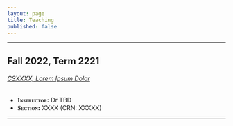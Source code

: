```yaml
---
layout: page
title: Teaching
published: false
---
```


<style>
    strong{font-variant: small-caps;font-family: "Computer Modern Serif", serif;}
</style>
<hr />

## Fall 2022, Term 2221

###### [CSXXXX, Lorem Ipsum Dolar](https://pitt.edu/~shk148)

- **Instructor:** Dr TBD
- **Section:** XXXX (CRN: XXXXX)

---
